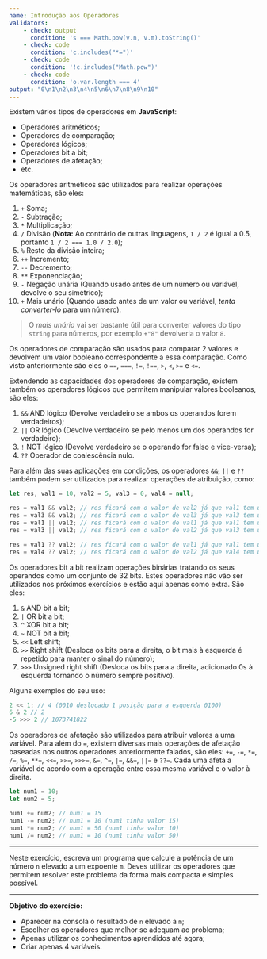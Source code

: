 ```yaml
---
name: Introdução aos Operadores
validators:
    - check: output
      condition: 's === Math.pow(v.n, v.m).toString()'
    - check: code
      condition: 'c.includes("*=")'
    - check: code
      condition: '!c.includes("Math.pow")'
    - check: code
      condition: 'o.var.length === 4'
output: "0\n1\n2\n3\n4\n5\n6\n7\n8\n9\n10"
---
```


Existem vários tipos de operadores em **JavaScript**:
- Operadores aritméticos;
- Operadores de comparação;
- Operadores lógicos;
- Operadores bit a bit;
- Operadores de afetação;
- etc.

Os operadores aritméticos são utilizados para realizar operações matemáticas, são eles:
1. `+` Soma;
2. `-` Subtração;
3. `*` Multiplicação;
4. `/` Divisão (**Nota:** Ao contrário de outras linguagens, `1 / 2` é igual a 0.5, portanto `1 / 2 === 1.0 / 2.0`);
5. `%` Resto da divisão inteira;
6. `++` Incremento;
7. `--` Decremento;
8. `**` Exponenciação;
9. `-` Negação unária (Quando usado antes de um número ou variável, devolve o seu simétrico);
10. `+` Mais unário (Quando usado antes de um valor ou variável, *tenta converter-lo* para um número).

> O *mais unário* vai ser bastante útil para converter valores do tipo `string` para números, por exemplo `+"8"` devolveria o valor `8`.

Os operadores de comparação são usados para comparar 2 valores e devolvem um valor booleano correspondente a essa comparação. Como visto anteriormente são eles o `==`, `===`, `!=`, `!==`, `>`, `<`, `>=` e `<=`.

Extendendo as capacidades dos operadores de comparação, existem também os operadores lógicos que permitem manipular valores booleanos, são eles:
1. `&&` AND lógico (Devolve verdadeiro se ambos os operandos forem verdadeiros);
2. `||` OR lógico (Devolve verdadeiro se pelo menos um dos operandos for verdadeiro);
3. `!` NOT lógico (Devolve verdadeiro se o operando for falso e vice-versa);
4. `??` Operador de coalescência nulo.

Para além das suas aplicações em condições, os operadores `&&`, `||` e `??` também podem ser utilizados para realizar operações de atribuição, como:

```js
let res, val1 = 10, val2 = 5, val3 = 0, val4 = null;

res = val1 && val2; // res ficará com o valor de val2 já que val1 tem um valor considerado verdadeiro
res = val3 && val2; // res ficará com o valor de val3 já que val3 tem um valor considerado falso
res = val1 || val2; // res ficará com o valor de val1 já que val1 tem um valor considerado verdadeiro
res = val3 || val2; // res ficará com o valor de val2 já que val3 tem um valor considerado falso

res = val1 ?? val2; // res ficará com o valor de val1 já que val1 tem um valor que não é null nem undefined
res = val4 ?? val2; // res ficará com o valor de val2 já que val4 tem um valor que é null
```

Os operadores bit a bit realizam operações binárias tratando os seus operandos como um conjunto de 32 bits. Estes operadores não vão ser utilizados nos próximos exercícios e estão aqui apenas como extra. São eles:
1. `&` AND bit a bit;
2. `|` OR bit a bit;
3. `^` XOR bit a bit;
3. `~` NOT bit a bit;
4. `<<` Left shift;
5. `>>` Right shift (Desloca os bits para a direita, o bit mais à esquerda é repetido para manter o sinal do número);
6. `>>>` Unsigned right shift (Desloca os bits para a direita, adicionado 0s à esquerda tornando o número sempre positivo).

Alguns exemplos do seu uso:

```js
2 << 1; // 4 (0010 deslocado 1 posição para a esquerda 0100)
6 & 2 // 2
-5 >>> 2 // 1073741822
```

Os operadores de afetação são utilizados para atribuir valores a uma variável. Para além do `=`, existem diversas mais operações de afetação baseadas nos outros operadores anteriormente falados, são eles: `+=`, `-=`, `*=`, `/=`, `%=`, `**=`, `<<=`, `>>=`, `>>>=`, `&=`, `^=`, `|=`, `&&=`, `||=` e `??=`. Cada uma afeta a variável de acordo com a operação entre essa mesma variável e o valor à direita.

```js
let num1 = 10;
let num2 = 5;

num1 += num2; // num1 = 15
num1 -= num2; // num1 = 10 (num1 tinha valor 15)
num1 *= num2; // num1 = 50 (num1 tinha valor 10)
num1 /= num2; // num1 = 10 (num1 tinha valor 50)
```

***

Neste exercício, escreva um programa que calcule a potência de um número `n` elevado a um expoente `m`. Deves utilizar os operadores que permitem resolver este problema da forma mais compacta e simples possível.

***

**Objetivo do exercício:**
- Aparecer na consola o resultado de `n` elevado a `m`;
- Escolher os operadores que melhor se adequam ao problema;
- Apenas utilizar os conhecimentos aprendidos até agora;
- Criar apenas 4 variáveis.